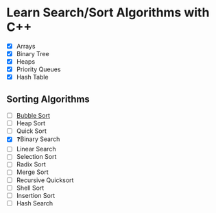 
# Learn Search/Sort Algorithms with C++

- [x] Arrays
- [x] Binary Tree
- [x] Heaps
- [x] Priority Queues
- [x] Hash Table
  
## Sorting Algorithms

- [ ] [Bubble Sort](QuickSortExample)
- [ ] Heap Sort
- [ ] Quick Sort
- [x] ❓Binary Search
- [ ] Linear Search
- [ ] Selection Sort
- [ ] Radix Sort
- [ ] Merge Sort
- [ ] Recursive Quicksort
- [ ] Shell Sort
- [ ] Insertion Sort
- [ ] Hash Search
